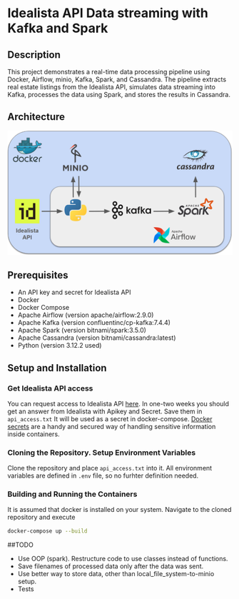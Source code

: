 # Idealista API Data streaming with Kafka and Spark
## Description
This project demonstrates a real-time data processing pipeline using Docker, Airflow, minio, Kafka, Spark, and Cassandra. 
The pipeline extracts real estate listings from the Idealista API, simulates data streaming into Kafka, processes the data using Spark, 
and stores the results in Cassandra.

## Architecture
![architecture](./images/architecture.PNG)

## Prerequisites
- An API key and secret for Idealista API
- Docker
- Docker Compose
- Apache Airflow (version apache/airflow:2.9.0)
- Apache Kafka (version confluentinc/cp-kafka:7.4.4)
- Apache Spark (version bitnami/spark:3.5.0)
- Apache Cassandra (version bitnami/cassandra:latest)
- Python (version 3.12.2 used)

## Setup and Installation

### Get Idealista API access
You can request access to Idealista API [here](https://developers.idealista.com/access-request). In one-two weeks you should get an answer from Idealista with Apikey and Secret.
Save them in `api_access.txt` It will be used as a secret in docker-compose. [Docker secrets](https://docs.docker.com/engine/swarm/secrets/) are a handy and secured way of handling sensitive information inside containers.

### Cloning the Repository. Setup Environment Variables
Clone the repository and place `api_access.txt` into it. All environment variables are defined in `.env` file, so no furhter definition needed.

### Building and Running the Containers
It is assumed that docker is installed on your system. Navigate to the cloned repository and execute
```bash
docker-compose up --build
```

##TODO
 - Use OOP (spark). Restructure code to use classes instead of functions.
 - Save filenames of processed data only after the data was sent.
 - Use better way to store data, other than local_file_system-to-minio setup.
 - Tests
